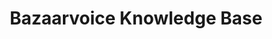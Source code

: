 ---
title: "Bazaarvoice Knowledge Base"
draft: false
image: "knowledge-base.png"
alt: "Bazaarvoice Knowledge Base"
link1: "/work/knowledge-base/"
link2: "/work/knowledge-base/"
color: "#8877d7"
weight: 4
---